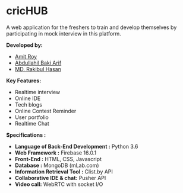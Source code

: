 # cricHUB
A web application for the freshers to train and develop themselves by participating in mock interview in this platform.


**Developed by:**
- [Amit Roy](https://github.com/AmitRoy7)
- [Abdullahil Baki Arif](https://github.com/ahbarif)
- [MD. Rakibul Hasan](https://github.com/rht20)


**Key Features:**
- Realtime interview
- Online IDE
- Tech blogs
- Online Contest Reminder
- User portfolio
- Realtime Chat


**Specifications :**
- **Language of Back-End Development :** Python 3.6
- **Web Framework :** Firebase 16.0.1
- **Front-End :** HTML, CSS, Javascript
- **Database :** MongoDB (mLab.com)
- **Information Retrieval Tool :** Clist.by API
- **Collaborative IDE & chat:** Pusher API
- **Video call:**  WebRTC with socket I/O

